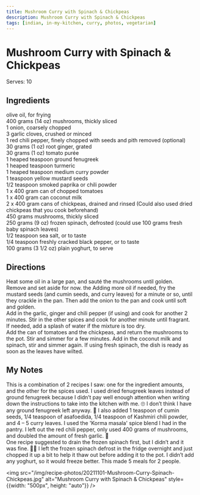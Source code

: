 ```yaml
---
title: Mushroom Curry with Spinach & Chickpeas
description: Mushroom Curry with Spinach & Chickpeas
tags: [indian, in-my-kitchen, curry, photos, vegetarian]
---
```


# Mushroom Curry with Spinach & Chickpeas
Serves: 10

## Ingredients
olive oil, for frying  
400 grams (14 oz) mushrooms, thickly sliced  
1 onion, coarsely chopped  
3 garlic cloves, crushed or minced  
1 red chili pepper, finely chopped with seeds and pith removed (optional)  
30 grams (1 oz) root ginger, grated  
30 grams (1 oz) tomato purée  
1 heaped teaspoon ground fenugreek  
1 heaped teaspoon turmeric  
1 heaped teaspoon medium curry powder  
1 teaspoon yellow mustard seeds  
1/2 teaspoon smoked paprika or chili powder  
1 x 400 gram can of chopped tomatoes  
1 x 400 gram can coconut milk  
2 x 400 gram cans of chickpeas, drained and rinsed (Could also used dried chickpeas that you cook beforehand)  
450 grams mushrooms, thickly sliced  
250 grams (9 oz) frozen spinach, defrosted (could use 100 grams fresh baby spinach leaves)  
1/2 teaspoon sea salt, or to taste  
1/4 teaspoon freshly cracked black pepper, or to taste  
100 grams (3 1/2 oz) plain yoghurt, to serve

## Directions
Heat some oil in a large pan, and sauté the mushrooms until golden. Remove and set aside for now. the Adding more oil if needed, fry the mustard seeds (and cumin seeds, and curry leaves) for a minute or so, until they crackle in the pan. Then add the onion to the pan and cook until soft and golden.  
Add in the garlic, ginger and chili pepper (if using) and cook for another 2 minutes. Stir in the other spices and cook for another minute until fragrant. If needed, add a splash of water if the mixture is too dry.  
Add the can of tomatoes and the chickpeas, and return the mushrooms to the pot. Stir and simmer for a few minutes. Add in the coconut milk and spinach, stir and simmer again.  If using fresh spinach, the dish is ready as soon as the leaves have wilted.

## My Notes
This is a combination of 2 recipes I saw: one for the ingredient amounts, and the other for the spices used. I used dried fenugreek leaves instead of ground fenugreek because I didn’t pay well enough attention when writing down the instructions to take into the kitchen with me. 🙄 I don’t think I have any ground fenugreek left anyway. 🤔 I also added 1 teaspoon of cumin seeds, 1/4 teaspoon of asafoedida, 1/4 teaspoon of Kashmiri chili powder, and 4 – 5 curry leaves. I used the 'Korma masala' spice blend I had in the pantry. I left out the red chili pepper, only used 400 grams of mushrooms, and doubled the amount of fresh garlic. 🦇  
One recipe suggested to drain the frozen spinach first, but I didn’t and it was fine. 🤷‍♀️ I left the frozen spinach defrost in the fridge overnight and just chopped it up a bit to help it thaw out before adding it to the pot. I didn’t add any yoghurt, so it would freeze better. This made 5 meals for 2 people.

<img src="/img/recipe-photos/20211101-Mushroom-Curry-Spinach-Chickpeas.jpg" alt="Mushroom Curry with Spinach & Chickpeas" style={{width: "500px", height: "auto"}} />